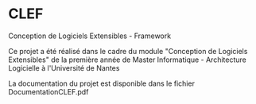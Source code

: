 # CLEF

Conception de Logiciels Extensibles - Framework

Ce projet a été réalisé dans le cadre du module "Conception de Logiciels Extensibles" de la première année de Master Informatique - Architecture Logicielle à l'Université de Nantes

La documentation du projet est disponible dans le fichier DocumentationCLEF.pdf